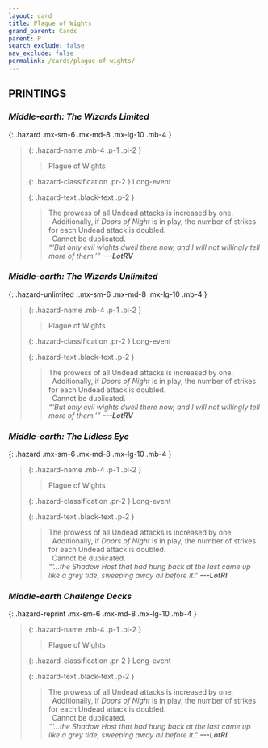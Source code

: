 ```yaml
---
layout: card
title: Plague of Wights
grand_parent: Cards
parent: P
search_exclude: false
nav_exclude: false
permalink: /cards/plague-of-wights/
---
```


## PRINTINGS


### _Middle-earth: The Wizards Limited_

{: .hazard .mx-sm-6 .mx-md-8 .mx-lg-10 .mb-4 }
> {: .hazard-name .mb-4 .p-1 .pl-2 }
> > <div class="hazard-mp"></div>
> > <div class="card-name">Plague of Wights</div>
>
> {: .hazard-classification .pr-2 }
> Long-event
>
> {: .hazard-text .black-text .p-2 }
> > The prowess of all Undead attacks is increased by one. <br>&ensp;Additionally, if _Doors of Night_ is in play, the number of strikes for each Undead attack is doubled. <br>&ensp;Cannot be duplicated. <br>_“‘But only evil wights dwell there now, and I will not willingly tell more of them.’”_ ***---&#65279;LotRV*** 
>

### _Middle-earth: The Wizards Unlimited_

{: .hazard-unlimited ..mx-sm-6 .mx-md-8 .mx-lg-10 .mb-4 }
> {: .hazard-name .mb-4 .p-1 .pl-2 }
> > <div class="hazard-mp"></div>
> > <div class="card-name">Plague of Wights</div>
>
> {: .hazard-classification .pr-2 }
> Long-event
>
> {: .hazard-text .black-text .p-2 }
> > The prowess of all Undead attacks is increased by one. <br>&ensp;Additionally, if _Doors of Night_ is in play, the number of strikes for each Undead attack is doubled. <br>&ensp;Cannot be duplicated. <br>_“‘But only evil wights dwell there now, and I will not willingly tell more of them.’”_ ***---&#65279;LotRV*** 
>

### _Middle-earth: The Lidless Eye_

{: .hazard .mx-sm-6 .mx-md-8 .mx-lg-10 .mb-4 }
> {: .hazard-name .mb-4 .p-1 .pl-2 }
> > <div class="hazard-mp"></div>
> > <div class="card-name">Plague of Wights</div>
>
> {: .hazard-classification .pr-2 }
> Long-event
>
> {: .hazard-text .black-text .p-2 }
> > The prowess of all Undead attacks is increased by one. <br>&ensp;Additionally, if _Doors of Night_ is in play, the number of strikes for each Undead attack is doubled. <br>&ensp;Cannot be duplicated. <br>_“‘...the Shadow Host that had hung back at the last came up like a grey tide, sweeping away all before it."_ ***---&#65279;LotRI*** 
>

### _Middle-earth Challenge Decks_

{: .hazard-reprint .mx-sm-6 .mx-md-8 .mx-lg-10 .mb-4 }
> {: .hazard-name .mb-4 .p-1 .pl-2 }
> > <div class="hazard-mp"></div>
> > <div class="card-name">Plague of Wights</div>
>
> {: .hazard-classification .pr-2 }
> Long-event
>
> {: .hazard-text .black-text .p-2 }
> > The prowess of all Undead attacks is increased by one. <br>&ensp;Additionally, if _Doors of Night_ is in play, the number of strikes for each Undead attack is doubled. <br>&ensp;Cannot be duplicated. <br>_“‘...the Shadow Host that had hung back at the last came up like a grey tide, sweeping away all before it."_ ***---&#65279;LotRI*** 
>
